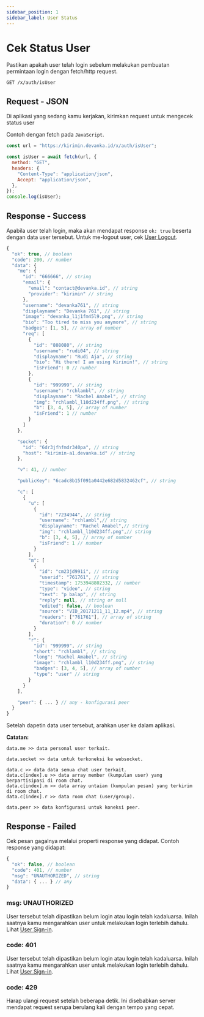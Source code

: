 ```yaml
---
sidebar_position: 1
sidebar_label: User Status
---
```


# Cek Status User

Pastikan apakah user telah login sebelum melakukan pembuatan permintaan login dengan fetch/http request.

```shell title='HTTP(S)'
GET /x/auth/isUser
```

## Request - JSON

Di aplikasi yang sedang kamu kerjakan, kirimkan request untuk mengecek status user

Contoh dengan fetch pada `JavaScript`.

```javascript
const url = "https://kirimin.devanka.id/x/auth/isUser";

const isUser = await fetch(url, {
  method: "GET",
  headers: {
    "Content-Type": "application/json",
    Accept: "application/json",
  },
});
console.log(isUser);
```

## Response - Success

Apabila user telah login, maka akan mendapat response `ok: true` beserta dengan data user tersebut. Untuk me-logout user, cek [User Logout](/auth/logout).

```javascript
{
  "ok": true, // boolean
  "code": 200, // number
  "data": {
    "me": {
      "id": "666666", // string
      "email": {
        "email": "contact@devanka.id", // string
        "provider": "kirimin" // string
      },
      "username": "devanka761", // string
      "displayname": "Devanka 761", // string
      "image": "devanka_l1j1fm45l9.png", // string
      "bio": "Too tired to miss you anymore", // string
      "badges": [1, 5], // array of number
      "req": [
        {
          "id": "808080", // string
          "username": "rudi04", // string
          "displayname": "Rudi Aja", // string
          "bio": "Hi there! I am using Kirimin!", // string
          "isFriend": 0 // number
        },
        {
          "id": "999999", // string
          "username": "rchlambl", // string
          "displayname": "Rachel Amabel", // string
          "img": "rchlambl_l10d234ff.png", // string
          "b": [3, 4, 5], // array of number
          "isFriend": 1 // number
        }
      ]
    },

    "socket": {
      "id": "6dr3jfhfmdr340pa", // string
      "host": "kirimin-a1.devanka.id" // string
    },

    "v": 41, // number

    "publicKey": "6cadc8b15f091a0442e682d5832462cf", // string

    "c": [
      {
        "u": [
          {
            "id": "7234944", // string
            "username": "rchlambl",// string
            "displayname": "Rachel Amabel",// string
            "img": "rchlambl_l10d234ff.png",// string
            "b": [3, 4, 5], // array of number
            "isFriend": 1 // number
          }
        ],
        "m": [
          {
            "id": "cm23jd991i", // string
            "userid": "761761", // string
            "timestamp": 1753948802332, // number
            "type": "video", // string
            "text": "p balap", // string
            "reply": null, // string or null
            "edited": false, // boolean
            "source": "VID_20171211_11_12.mp4", // string
            "readers": ["761761"], // array of string
            "duration": 0 // number
          }
        ],
        "r": {
          "id": "999999", // string
          "short": "rchlambl", // string
          "long": "Rachel Amabel", // string
          "image": "rchlambl_l10d234ff.png", // string
          "badges": [3, 4, 5], // array of number
          "type": "user" // string
        }
      }
    ],

    "peer": { ... } // any - konfigurasi peer
  }
}
```

Setelah dapetin data user tersebut, arahkan user ke dalam aplikasi.

**Catatan:**

```
data.me >> data personal user terkait.

data.socket >> data untuk terkoneksi ke websocket.

data.c >> data data semua chat user terkait.
data.c[index].u >> data array member (kumpulan user) yang berpartisipasi di room chat.
data.c[index].m >> data array untaian (kumpulan pesan) yang terkirim di room chat.
data.c[index].r >> data room chat (user/group).

data.peer >> data konfigurasi untuk koneksi peer.
```

## Response - Failed

Cek pesan gagalnya melalui properti response yang didapat. Contoh response yang didapat:

```javascript
{
  "ok": false, // boolean
  "code": 401, // number
  "msg": "UNAUTHORIZED", // string
  "data": { ... } // any
}
```

### msg: UNAUTHORIZED

User tersebut telah dipastikan belum login atau login telah kadaluarsa. Inilah saatnya kamu mengarahkan user untuk melakukan login terlebih dahulu. Lihat [User Sign-in](/auth/sign-in).

### code: 401

User tersebut telah dipastikan belum login atau login telah kadaluarsa. Inilah saatnya kamu mengarahkan user untuk melakukan login terlebih dahulu. Lihat [User Sign-in](/auth/sign-in).

### code: 429

Harap ulangi request setelah beberapa detik. Ini disebabkan server mendapat request serupa berulang kali dengan tempo yang cepat.
